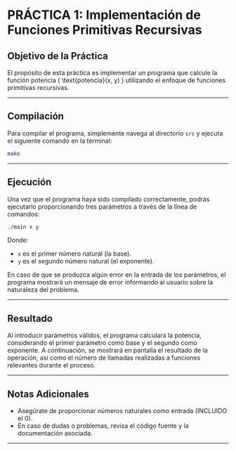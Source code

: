 # PRÁCTICA 1: Implementación de Funciones Primitivas Recursivas

## Objetivo de la Práctica

El propósito de esta práctica es implementar un programa que calcule la función potencia \( \text{potencia}(x, y) \) utilizando el enfoque de funciones primitivas recursivas.

---

## Compilación

Para compilar el programa, simplemente navega al directorio `src` y ejecuta el siguiente comando en la terminal:

```bash
make
```

---

## Ejecución

Una vez que el programa haya sido compilado correctamente, podrás ejecutarlo proporcionando tres parámetros a través de la línea de comandos:

```bash
./main x y
```

Donde:

- `x` es el primer número natural (la base).
- `y` es el segundo número natural (el exponente).

En caso de que se produzca algún error en la entrada de los parámetros, el programa mostrará un mensaje de error informando al usuario sobre la naturaleza del problema.

---

## Resultado

Al introducir parámetros válidos, el programa calculará la potencia, considerando el primer parámetro como base y el segundo como exponente. A continuación, se mostrará en pantalla el resultado de la operación, así como el número de llamadas realizadas a funciones relevantes durante el proceso.

---

## Notas Adicionales

- Asegúrate de proporcionar números naturales como entrada (INCLUIDO el 0).
- En caso de dudas o problemas, revisa el código fuente y la documentación asociada.

---